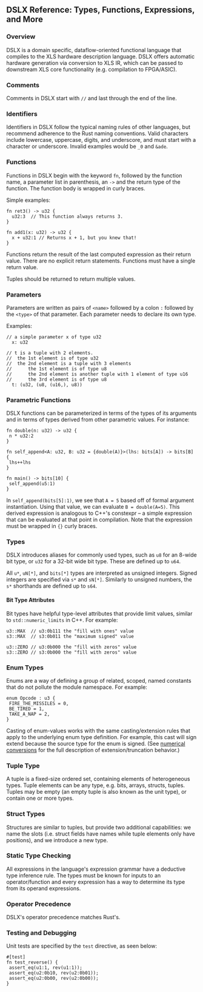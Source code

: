 ## DSLX Reference: Types, Functions, Expressions, and More

### Overview

DSLX is a domain specific, dataflow-oriented functional language that compiles to
the XLS hardware description language. DSLX offers automatic hardware generation
via conversion to XLS IR, which can be passed to downstream XLS core
functionality (e.g. compilation to FPGA/ASIC).

### Comments

Comments in DSLX start with `//` and last through the end of the line.

### Identifiers

Identifiers in DSLX follow the typical naming rules of other languages, but
recommend adherence to the Rust naming conventions. Valid characters include
lowercase, uppercase, digits, and underscore, and must start with a character or
underscore. Invalid examples would be `_0` and `&ade`.

### Functions

Functions in DSLX begin with the keyword `fn`, followed by the function name, a
parameter list in parenthesis, an `->` and the return type of the function. The
function body is wrapped in curly braces.

Simple examples:

```dslx
fn ret3() -> u32 {
  u32:3  // This function always returns 3.
}

fn add1(x: u32) -> u32 {
  x + u32:1 // Returns x + 1, but you knew that!
}
```

Functions return the result of the last computed expression as their return
value. There are no explicit return statements. Functions must have a single return
value.

Tuples should be returned to return multiple values.

### Parameters

Parameters are written as pairs of `<name>` followed by a colon `:` followed by
the `<type>` of that parameter. Each parameter needs to declare its own type.

Examples:

```
// a simple parameter x of type u32
  x: u32

// t is a tuple with 2 elements.
//  the 1st element is of type u32
//  the 2nd element is a tuple with 3 elements
//      the 1st element is of type u8
//      the 2nd element is another tuple with 1 element of type u16
//      the 3rd element is of type u8
  t: (u32, (u8, (u16,), u8))
```

### Parametric Functions

DSLX functions can be parameterized in terms of the types of its arguments and in
terms of types derived from other parametric values. For instance:

```dslx
fn double(n: u32) -> u32 {
 n * u32:2
}

fn self_append<A: u32, B: u32 = {double(A)}>(lhs: bits[A]) -> bits[B] {
 lhs++lhs
}

fn main() -> bits[10] {
 self_append(u5:1)
}
```

In `self_append(bits[5]:1)`, we see that `A = 5` based off of formal argument
instantiation. Using that value, we can evaluate `B = double(A=5)`. This derived
expression is analogous to C++'s constexpr – a simple expression that can be
evaluated at that point in compilation. Note that the expression must be wrapped
in `{}` curly braces.

### Types

DSLX introduces aliases for commonly used types, such as `u8` for an 8-wide bit
type, or `u32` for a 32-bit wide bit type. These are defined up to `u64`.

All `u*`, `uN[*]`, and `bits[*]` types are interpreted as unsigned integers.
Signed integers are specified via `s*` and `sN[*]`. Similarly to unsigned
numbers, the `s*` shorthands are defined up to `s64`.

#### Bit Type Attributes

Bit types have helpful type-level attributes that provide limit values, similar
to `std::numeric_limits` in C++. For example:

```dslx
u3::MAX  // u3:0b111 the "fill with ones" value
s3::MAX  // s3:0b011 the "maximum signed" value

u3::ZERO // u3:0b000 the "fill with zeros" value
s3::ZERO // s3:0b000 the "fill with zeros" value
```

### Enum Types

Enums are a way of defining a group of related, scoped, named constants that do
not pollute the module namespace. For example:

```dslx
enum Opcode : u3 {
 FIRE_THE_MISSILES = 0,
 BE_TIRED = 1,
 TAKE_A_NAP = 2,
}
```

Casting of enum-values works with the same casting/extension rules that apply to the
underlying enum type definition. For example, this cast will sign extend because
the source type for the enum is signed. (See
[numerical conversions](#numerical-conversions) for the full description of
extension/truncation behavior.)

### Tuple Type

A tuple is a fixed-size ordered set, containing elements of heterogeneous types.
Tuple elements can be any type, e.g. bits, arrays, structs, tuples. Tuples may
be empty (an empty tuple is also known as the unit type), or contain one or more
types.

### Struct Types

Structures are similar to tuples, but provide two additional capabilities: we
name the slots (i.e. struct fields have names while tuple elements only have
positions), and we introduce a new type.

### Static Type Checking

All expressions in the language's expression grammar have a deductive type
inference rule. The types must be known for inputs to an operator/function and every
expression has a way to determine its type from its operand expressions.

### Operator Precedence

DSLX's operator precedence matches Rust's.

### Testing and Debugging

Unit tests are specified by the `test` directive, as seen below:

```dslx
#[test]
fn test_reverse() {
 assert_eq(u1:1, rev(u1:1));
 assert_eq(u2:0b10, rev(u2:0b01));
 assert_eq(u2:0b00, rev(u2:0b00));
}
```

